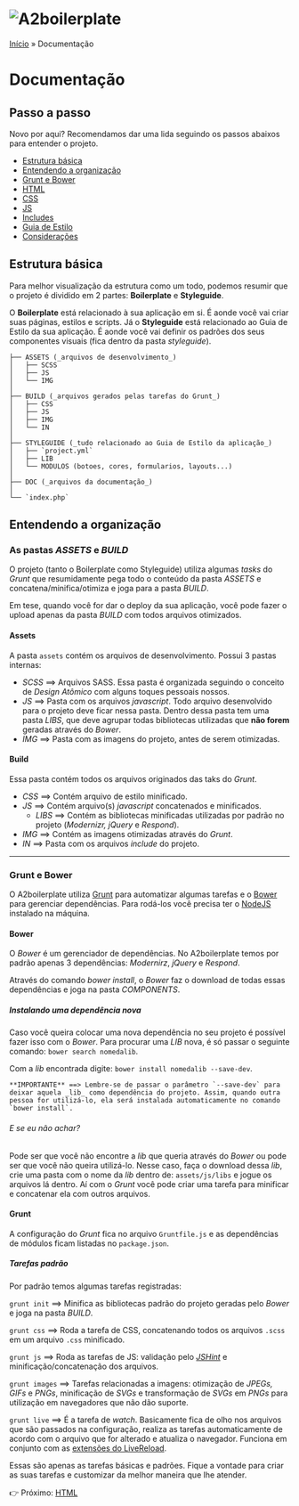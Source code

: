 # ![A2boilerplate](https://cloud.githubusercontent.com/assets/1345662/4001760/56faa480-2966-11e4-8311-a878a8b423a4.png)

[Início](../../../) » Documentação

# Documentação

## Passo a passo

Novo por aqui? Recomendamos dar uma lida seguindo os passos abaixos para entender o projeto.

* [Estrutura básica](#e#estrutura-b%C3%A1sica)
* [Entendendo a organização](#entendendo-a-organiza%C3%A7%C3%A3o)
* [Grunt e Bower](#grunt-e-bower)
* [HTML](html.md)
* [CSS](css.md)
* [JS](js.md)
* [Includes](includes.md)
* [Guia de Estilo](styleguide.md)
* [Considerações](outros.md)

## Estrutura básica

Para melhor visualização da estrutura como um todo, podemos resumir que o projeto é dividido em 2 partes: **Boilerplate** e **Styleguide**.

O **Boilerplate** está relacionado à sua aplicação em si. É aonde você vai criar suas páginas, estilos e scripts. Já o **Styleguide** está relacionado ao Guia de Estilo da sua aplicação. É aonde você vai definir os padrões dos seus componentes visuais (fica dentro da pasta _styleguide_).

```
├── ASSETS (_arquivos de desenvolvimento_)
│   ├── SCSS
│   ├── JS
│   └── IMG
│
├── BUILD (_arquivos gerados pelas tarefas do Grunt_)
│   ├── CSS
│   ├── JS
│   ├── IMG
│   └── IN
│
├── STYLEGUIDE (_tudo relacionado ao Guia de Estilo da aplicação_)
│   ├── `project.yml`
│   ├── LIB
│   └── MODULOS (botoes, cores, formularios, layouts...)
│
├── DOC (_arquivos da documentação_)
│
└── `index.php`
```

## Entendendo a organização

### As pastas _ASSETS_ e _BUILD_

O projeto (tanto o Boilerplate como Styleguide) utiliza algumas _tasks_ do _Grunt_ que resumidamente pega todo o conteúdo da pasta _ASSETS_ e concatena/minifica/otimiza e joga para a pasta _BUILD_.

Em tese, quando você for dar o deploy da sua aplicação, você pode fazer o upload apenas da pasta _BUILD_ com todos arquivos otimizados.

#### Assets

A pasta `assets` contém os arquivos de desenvolvimento. Possui 3 pastas internas:

* _SCSS_ ==> Arquivos SASS. Essa pasta é organizada seguindo o conceito de _Design Atômico_ com alguns toques pessoais nossos.
* _JS_ ==> Pasta com os arquivos _javascript_. Todo arquivo desenvolvido para o projeto deve ficar nessa pasta. Dentro dessa pasta tem uma pasta _LIBS_, que deve agrupar todas bibliotecas utilizadas que **não forem** geradas através do _Bower_.
* _IMG_ ==> Pasta com as imagens do projeto, antes de serem otimizadas.

#### Build

Essa pasta contém todos os arquivos originados das taks do _Grunt_.

* _CSS_ ==> Contém arquivo de estilo minificado.
* _JS_ ==> Contém arquivo(s) _javascript_ concatenados e minificados.
    - _LIBS_ ==> Contém as bibliotecas minificadas utilizadas por padrão no projeto (_Modernizr, jQuery_ e _Respond_).
* _IMG_ ==> Contém as imagens otimizadas através do _Grunt_.
* _IN_ ==> Pasta com os arquivos _include_ do projeto.

---

### Grunt e Bower

O A2boilerplate utiliza [Grunt](http://gruntjs.com/) para automatizar algumas tarefas e o [Bower](http://bower.io/) para gerenciar dependências. Para rodá-los você precisa ter o [NodeJS](http://nodejs.org/) instalado na máquina.

#### Bower

O _Bower_ é um gerenciador de dependências. No A2boilerplate temos por padrão apenas 3 dependências: _Modernirz_, _jQuery_ e _Respond_.

Através do comando _bower install_, o _Bower_ faz o download de todas essas dependências e joga na pasta _COMPONENTS_.  

##### Instalando uma dependência nova

Caso você queira colocar uma nova dependência no seu projeto é possível fazer isso com o _Bower_. Para procurar uma _LIB_ nova, é só passar o seguinte comando: `bower search nomedalib`. 

Com a _lib_ encontrada digite: `bower install nomedalib --save-dev`.

```
**IMPORTANTE** ==> Lembre-se de passar o parâmetro `--save-dev` para deixar aquela _lib_ como dependência do projeto. Assim, quando outra pessoa for utilizá-lo, ela será instalada automaticamente no comando `bower install`.
```

###### E se eu não achar?

Pode ser que você não encontre a _lib_ que queria através do _Bower_ ou pode ser que você não queira utilizá-lo. Nesse caso, faça o download dessa _lib_, crie uma pasta com o nome da _lib_ dentro de: `assets/js/libs` e jogue os arquivos lá dentro. Aí com o _Grunt_ você pode criar uma tarefa para minificar e concatenar ela com outros arquivos.

#### Grunt

A configuração do _Grunt_ fica no arquivo `Gruntfile.js` e as dependências de módulos ficam listadas no `package.json`.

##### Tarefas padrão

Por padrão temos algumas tarefas registradas:

`grunt init` ==> Minifica as bibliotecas padrão do projeto geradas pelo _Bower_ e joga na pasta _BUILD_.

`grunt css` ==> Roda a tarefa de CSS, concatenando todos os arquivos `.scss` em um arquivo `.css` minificado.

`grunt js` ==> Roda as tarefas de JS: validação pelo [_JSHint_](http://www.jshint.com/) e minificação/concatenação dos arquivos.

`grunt images` ==> Tarefas relacionadas a imagens: otimização de _JPEGs, GIFs_ e _PNGs_, minificação de _SVGs_ e transformação de _SVGs_ em _PNGs_ para utilização em navegadores que não dão suporte.

`grunt live` ==> É a tarefa de _watch_. Basicamente fica de olho nos arquivos que são passados na configuração, realiza as tarefas automaticamente de acordo com o arquivo que for alterado e atualiza o navegador. Funciona em conjunto com as [extensões do LiveReload](http://feedback.livereload.com/knowledgebase/articles/86242-how-do-i-install-and-use-the-browser-extensions).

Essas são apenas as tarefas básicas e padrões. Fique a vontade para criar as suas tarefas e customizar da melhor maneira que lhe atender.

:point_right: Próximo: [HTML](html.md)